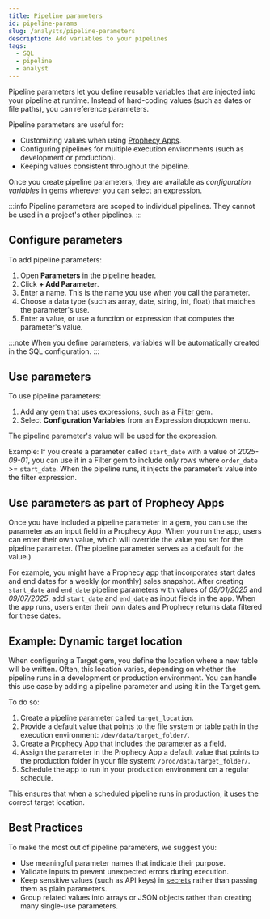 ```yaml
---
title: Pipeline parameters
id: pipeline-params
slug: /analysts/pipeline-parameters
description: Add variables to your pipelines
tags:
  - SQL
  - pipeline
  - analyst
---
```


Pipeline parameters let you define reusable variables that are injected into your pipeline at runtime. Instead of hard-coding values (such as dates or file paths), you can reference parameters.

Pipeline parameters are useful for:

- Customizing values when using [Prophecy Apps](/analysts/business-applications).
- Configuring pipelines for multiple execution environments (such as development or production).
- Keeping values consistent throughout the pipeline.

Once you create pipeline parameters, they are available as _configuration variables_ in [gems](/analysts/gems/) wherever you can select an expression.

:::info
Pipeline parameters are scoped to individual pipelines. They cannot be used in a project's other pipelines.
:::

## Configure parameters

To add pipeline parameters:

1. Open **Parameters** in the pipeline header.
1. Click **+ Add Parameter**.
1. Enter a name.  This is the name you use when you call the parameter.
1. Choose a data type (such as array, date, string, int, float) that matches the parameter's use.
1. Enter a value, or use a function or expression that computes the parameter's value.

:::note
When you define parameters, variables will be automatically created in the SQL configuration.
:::

## Use parameters

To use pipeline parameters:

1. Add any [gem](/analysts/gems/) that uses expressions, such as a [Filter](/analysts/filter) gem.
1. Select **Configuration Variables** from an Expression dropdown menu.

The pipeline parameter's value will be used for the expression.

Example: If you create a parameter called `start_date` with a value of _2025-09-01_, you can use it in a Filter gem to include only rows where `order_date` >= `start_date`. When the pipeline runs, it injects the parameter’s value into the filter expression.

## Use parameters as part of Prophecy Apps

Once you have included a pipeline parameter in a gem, you can use the parameter as an input field in a Prophecy App. When you run the app, users can enter their own value, which will override the value you set for the pipeline parameter. (The pipeline parameter serves as a default for the value.)

For example, you might have a Prophecy app that incorporates start dates and end dates for a weekly (or monthly) sales snapshot. After creating `start_date` and `end_date` pipeline parameters with values of _09/01/2025_ and _09/07/2025_, add `start_date` and `end_date` as input fields in the app. When the app runs, users enter their own dates and Prophecy returns data filtered for these dates.

## Example: Dynamic target location

When configuring a Target gem, you define the location where a new table will be written. Often, this location varies, depending on whether the pipeline runs in a development or production environment. You can handle this use case by adding a pipeline parameter and using it in the Target gem.

To do so:

1. Create a pipeline parameter called `target_location`.
1. Provide a default value that points to the file system or table path in the execution environment: `/dev/data/target_folder/`.
1. Create a [Prophecy App](/analysts/business-applications) that includes the parameter as a field.
1. Assign the parameter in the Prophecy App a default value that points to the production folder in your file system: `/prod/data/target_folder/`.
1. Schedule the app to run in your production environment on a regular schedule.

This ensures that when a scheduled pipeline runs in production, it uses the correct target location.

## Best Practices

To make the most out of pipeline parameters, we suggest you:

- Use meaningful parameter names that indicate their purpose.
- Validate inputs to prevent unexpected errors during execution.
- Keep sensitive values (such as API keys) in [secrets](/administration/secrets/secrets.md) rather than passing them as plain parameters.
- Group related values into arrays or JSON objects rather than creating many single-use parameters.
